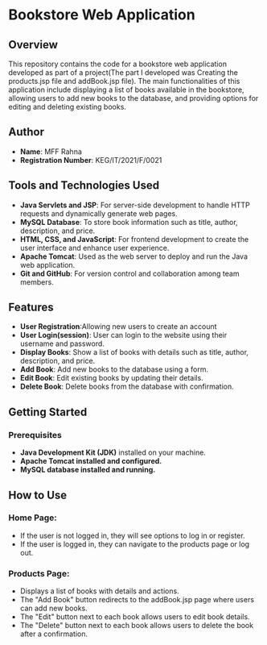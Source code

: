 # Bookstore Web Application

## Overview

This repository contains the code for a bookstore web application developed as part of a project(The part I developed was Creating the products.jsp file and addBook.jsp file). The main functionalities of this application include displaying a list of books available in the bookstore, allowing users to add new books to the database, and providing options for editing and deleting existing books.

## Author

- **Name**: MFF Rahna
- **Registration Number**: KEG/IT/2021/F/0021

## Tools and Technologies Used

- **Java Servlets and JSP**: For server-side development to handle HTTP requests and dynamically generate web pages.
- **MySQL Database**: To store book information such as title, author, description, and price.
- **HTML, CSS, and JavaScript**: For frontend development to create the user interface and enhance user experience.
- **Apache Tomcat**: Used as the web server to deploy and run the Java web application.
- **Git and GitHub**: For version control and collaboration among team members.

## Features
- **User Registration**:Allowing new users to create an account
- **User Login(session)**: User can login to the website using their username and password. 
- **Display Books**: Show a list of books with details such as title, author, description, and price.
- **Add Book**: Add new books to the database using a form.
- **Edit Book**: Edit existing books by updating their details.
- **Delete Book**: Delete books from the database with confirmation.

## Getting Started

### Prerequisites

- **Java Development Kit (JDK)** installed on your machine.
- **Apache Tomcat installed and configured.**
- **MySQL database installed and running.** 

## How to Use

### Home Page:

- If the user is not logged in, they will see options to log in or register.
- If the user is logged in, they can navigate to the products page or log out.

### Products Page:

- Displays a list of books with details and actions.
- The "Add Book" button redirects to the addBook.jsp page where users can add new books.
- The "Edit" button next to each book allows users to edit book details.
- The "Delete" button next to each book allows users to delete the book after a confirmation.
